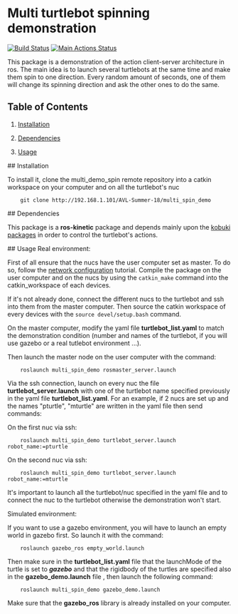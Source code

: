 # Multi turtlebot spinning demonstration
[![Build Status](https://travis-ci.org/uf-reef-avl/multi_spin_demo.svg?branch=melodic-devel)](https://travis-ci.org/uf-reef-avl/multi_spin_demo)
[![Main Actions Status](https://github.com/uf-reef-avl/multi_spin_demo/workflows/main/badge.svg)](https://github.com/uf-reef-avl/multi_spin_demo/actions)


This package is a demonstration of the action client-server architecture in ros. The main idea is to launch several turtlebots at the same time and make them spin to one direction. Every random amount of seconds, one of them will change its spinning direction and ask the other ones to do the same. 



**Table of Contents**
---------------------

1. [Installation](#Installation)

2. [Dependencies](#Dependencies)

3. [Usage](#Usage)



<a name="Installation"/>
## Installation

To install it, clone the multi_demo_spin remote repository into a catkin workspace on your computer and on all the turtlebot's nuc

        git clone http://192.168.1.101/AVL-Summer-18/multi_spin_demo

<a name="Dependencies"/>
## Dependencies

This package is a **ros-kinetic** package and depends mainly upon the [kobuki packages](http://wiki.ros.org/kobuki/Tutorials/Installation) in order to control the turtlebot's actions.
 


<a name="Usage"/>
## Usage
Real environment:

First of all ensure that the nucs have the user computer set as master. To do so, follow the [network configuration](http://wiki.ros.org/turtlebot/Tutorials/indigo/Network%20Configuration) tutorial. Compile the package on the user computer and on the nucs by using the ```catkin_make``` command into the catkin_workspace of each devices.

If it's not already done, connect the different nucs to the turtlebot and ssh into them from the master computer. Then source the catkin workspace of every devices with the ```source devel/setup.bash``` command.

On the master computer, modify the yaml file **turtlebot_list.yaml** to match the demonstration condition (number and names of the turtlebot, if you will use gazebo or a real tutlebot environment ...). 

Then launch the master node on the user computer with the command:

        roslaunch multi_spin_demo rosmaster_server.launch
        
Via the ssh connection, launch on every nuc the file **turtlebot_server.launch** with one of the turtlebot name specified previously in the yaml file **turtlebot_list.yaml**. For an example, if 2 nucs are set up and the names "pturtle", "mturtle" are written in the yaml file then send commands:

On the first nuc via ssh:

        roslaunch multi_spin_demo turtlebot_server.launch robot_name:=pturtle

On the second nuc via ssh:
        
        roslaunch multi_spin_demo turtlebot_server.launch robot_name:=mturtle
        
        
It's important to launch all the turtlebot/nuc specified in the yaml file and to connect the nuc to the turtlebot otherwise the demonstration won't start.

Simulated environment:

If you want to use a gazebo environment, you will have to launch an empty world in gazebo first. So launch it with the command:

        roslaunch gazebo_ros empty_world.launch

Then make sure in the **turtlebot_list.yaml** file that the launchMode of the turtle is set to ***gazebo*** and that the rigidbody of the turtles are specified also in the **gazebo_demo.launch** file , then launch the following command:

        roslaunch multi_spin_demo gazebo_demo.launch
        
Make sure that the **gazebo_ros** library is already installed on your computer.
